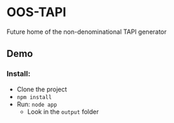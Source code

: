 # OOS-TAPI

Future home of the non-denominational TAPI generator

## Demo

### Install:

- Clone the project
- `npm install`
- Run: `node app`
  - Look in the `output` folder
